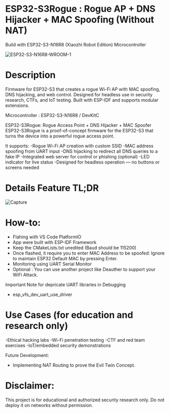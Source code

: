 # ESP32-S3Rogue : Rogue AP + DNS Hijacker + MAC Spoofing (Without NAT)
Build with ESP32-S3-N16R8 (Xiaozhi Robot Edition) Microcontroller

![ESP32-S3-N16R8-WROOM-1](https://github.com/user-attachments/assets/b01adf0c-3797-4eb9-b8ac-b3c46d89f6f9)
# Description
Firmware for ESP32-S3 that creates a rogue Wi-Fi AP with MAC spoofing, DNS hijacking, and web control. Designed for headless use in security research, CTFs, and IoT testing. Built with ESP-IDF and supports modular extensions.

Microcontroller : ESP32-S3-N16R8 /  DevKitC

ESP32-S3Rogue: Rogue Access Point + DNS Hijacker + MAC Spoofer
ESP32-S3Rogue is a proof-of-concept firmware for the ESP32-S3 that turns the device into a powerful rogue access point. 

It supports:
-Rogue Wi-Fi AP creation with custom SSID
-MAC address spoofing from UART input
-DNS hijacking to redirect all DNS queries to a fake IP
-Integrated web server for control or phishing (optional)
-LED indicator for live status
-Designed for headless operation — no buttons or screens needed

# Details Feature TL;DR
![Capture](https://github.com/user-attachments/assets/eb05fa59-909b-4ca9-9ed8-b5e4545abbcf)

# How-to:
- Flahing with VS Code PlatformIO
- App were built with ESP-IDF Framework
- Keep the CMakeLists.txt unedited (Baud should be 115200)
- Once flashed, it require you to enter MAC Address to be spoofed:
  Ignore to maintain ESP32 Default MAC by pressing Enter.
- Monitoring using UART Serial Monitor
- Optional : You can use another project like Deauther to support your WiFi Attack.

Important Note for depricate UART libraries in Debugging
-  esp_vfs_dev_uart_use_driver

# Use Cases (for education and research only)
-Ethical hacking labs
-Wi-Fi penetration testing
-CTF and red team exercises
-IoT/embedded security demonstrations

Future Development:
- Implementing NAT Routing to prove the Evil Twin Concept.

# Disclaimer:
This project is for educational and authorized security research only. Do not deploy it on networks without permission.


